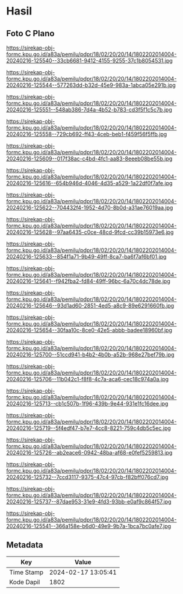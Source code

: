 # Hasil

## Foto C Plano

https://sirekap-obj-formc.kpu.go.id/a83a/pemilu/pdpr/18/02/20/20/14/1802202014004-20240216-125540--33cb6681-9412-4155-9255-37c1b8054531.jpg

https://sirekap-obj-formc.kpu.go.id/a83a/pemilu/pdpr/18/02/20/20/14/1802202014004-20240216-125544--577263dd-b32d-45e9-983a-1abca05e291b.jpg

https://sirekap-obj-formc.kpu.go.id/a83a/pemilu/pdpr/18/02/20/20/14/1802202014004-20240216-125551--548ab386-7d4a-4b52-b783-cd3f5f1c5c7b.jpg

https://sirekap-obj-formc.kpu.go.id/a83a/pemilu/pdpr/18/02/20/20/14/1802202014004-20240216-125558--729cb692-ff43-4ceb-beb1-f459f56f5ffb.jpg

https://sirekap-obj-formc.kpu.go.id/a83a/pemilu/pdpr/18/02/20/20/14/1802202014004-20240216-125609--017f38ac-c4bd-4fc1-aa83-8eeeb08be55b.jpg

https://sirekap-obj-formc.kpu.go.id/a83a/pemilu/pdpr/18/02/20/20/14/1802202014004-20240216-125616--654b946d-4046-4d35-a529-1a22df0f7afe.jpg

https://sirekap-obj-formc.kpu.go.id/a83a/pemilu/pdpr/18/02/20/20/14/1802202014004-20240216-125622--704432f4-1952-4d70-8b0d-a31ae76019aa.jpg

https://sirekap-obj-formc.kpu.go.id/a83a/pemilu/pdpr/18/02/20/20/14/1802202014004-20240216-125628--97aa6435-c0ce-48cd-9fcd-cc39b15973e6.jpg

https://sirekap-obj-formc.kpu.go.id/a83a/pemilu/pdpr/18/02/20/20/14/1802202014004-20240216-125633--854f1a71-9b49-49ff-8ca7-ba6f7af6bf01.jpg

https://sirekap-obj-formc.kpu.go.id/a83a/pemilu/pdpr/18/02/20/20/14/1802202014004-20240216-125641--f942fba2-fd84-49ff-96bc-6a70c4dc78de.jpg

https://sirekap-obj-formc.kpu.go.id/a83a/pemilu/pdpr/18/02/20/20/14/1802202014004-20240216-125646--93d1ad60-2851-4ed5-a8c9-89e6291660fb.jpg

https://sirekap-obj-formc.kpu.go.id/a83a/pemilu/pdpr/18/02/20/20/14/1802202014004-20240216-125654--30faa10c-8ce0-42e5-abbb-badee18960bf.jpg

https://sirekap-obj-formc.kpu.go.id/a83a/pemilu/pdpr/18/02/20/20/14/1802202014004-20240216-125700--51ccd941-b4b2-4b0b-a52b-968e27bef79b.jpg

https://sirekap-obj-formc.kpu.go.id/a83a/pemilu/pdpr/18/02/20/20/14/1802202014004-20240216-125706--11b042c1-f8f8-4c7a-aca6-cec18c974a0a.jpg

https://sirekap-obj-formc.kpu.go.id/a83a/pemilu/pdpr/18/02/20/20/14/1802202014004-20240216-125713--cb1c507b-1f96-439b-9e44-931e1fc16dee.jpg

https://sirekap-obj-formc.kpu.go.id/a83a/pemilu/pdpr/18/02/20/20/14/1802202014004-20240216-125719--5f4edf47-b7e7-4cc8-8221-759c4db5c5ec.jpg

https://sirekap-obj-formc.kpu.go.id/a83a/pemilu/pdpr/18/02/20/20/14/1802202014004-20240216-125726--ab2eace6-0942-48ba-af68-e0fef5259813.jpg

https://sirekap-obj-formc.kpu.go.id/a83a/pemilu/pdpr/18/02/20/20/14/1802202014004-20240216-125732--7ccd3117-9375-47c4-97cb-f82bff076cd7.jpg

https://sirekap-obj-formc.kpu.go.id/a83a/pemilu/pdpr/18/02/20/20/14/1802202014004-20240216-125737--87dae953-31e9-4fd3-93bb-e0af9c864f57.jpg

https://sirekap-obj-formc.kpu.go.id/a83a/pemilu/pdpr/18/02/20/20/14/1802202014004-20240216-125541--366a158e-b6d0-49e9-9b7a-1bca7bc0afe7.jpg


## Metadata

| Key        | Value               |
| ---------- | ------------------- |
| Time Stamp | 2024-02-17 13:05:41 |
| Kode Dapil | 1802                |




